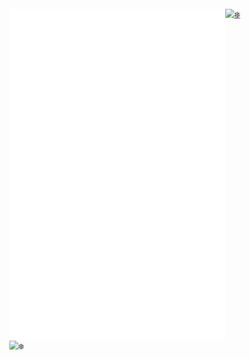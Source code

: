 [//]: # (![Metrics]&#40;/metrics.base.svg&#41;)

[//]: # (![Metrics]&#40;/metrics.plugin.languages.indepth.svg&#41;)

[//]: # (![Metrics]&#40;/metrics.plugin.achievements.compact.svg&#41;)

[//]: # (![Metrics]&#40;/metrics.plugin.anilist.characters.svg&#41;)

[//]: # (![Metrics]&#40;/metrics.plugin.youtubemusic.svg&#41;)

[//]: # (![Metrics]&#40;/metrics.plugin.lastfm.svg&#41;)



[<img align="left" width="390" alt="❄️" src="https://raw.githubusercontent.com/xxspell/xxspell/main/metrics.base.svg">](#)
[<img align="left" width="390" alt="❄️" src="https://raw.githubusercontent.com/xxspell/xxspell/main/metrics.plugin.languages.indepth.svg">](#)
[<img align="left" width="390" alt="❄️" src="https://raw.githubusercontent.com/xxspell/xxspell/main/metrics.plugin.achievements.compact.svg">](#)

<!--START_SECTION:waka-->
<!--END_SECTION:waka-->
[<img alt="❄️" src="https://raw.githubusercontent.com/xxspell/xxspell/main/metrics.plugin.anilist.characters.svg">](#)

[//]: # ([<img align="left" width="390" alt="❄️" src="https://raw.githubusercontent.com/xxspell/xxspell/main/metrics.plugin.anilist.svg">]&#40;#&#41;)
[<img align="left" width="390" alt="❄️" src="https://raw.githubusercontent.com/xxspell/xxspell/main/metrics.plugin.lastfm.svg">](https://www.last.fm/user/xxspell)
[<img align="left" width="390" alt="❄️" src="https://raw.githubusercontent.com/xxspell/xxspell/main/metrics.plugin.youtubemusic.svg">](https://music.youtube.com/channel/UCB-K84gppIjbEO20zyiaNgQ?si=W3LHh4kLRuKGSgO1)
